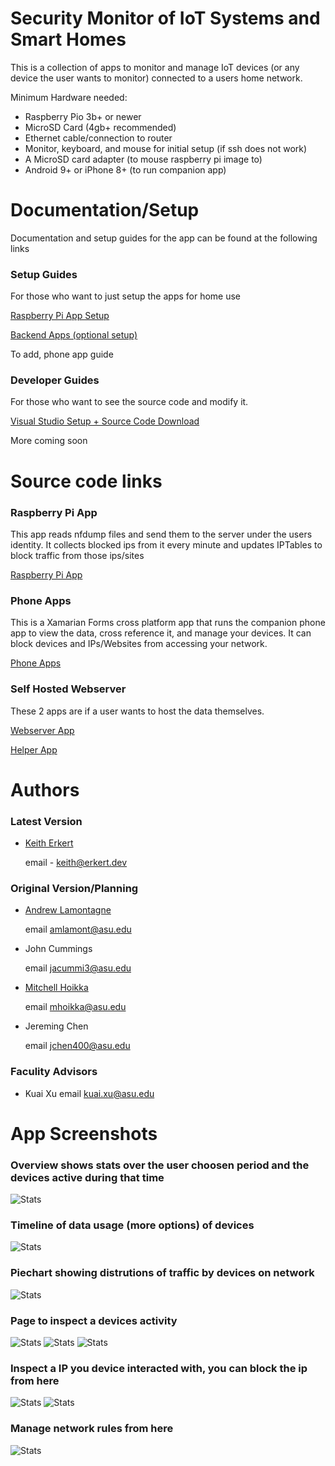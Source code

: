 
# Security Monitor of IoT Systems and Smart Homes

This is a collection of apps to monitor and manage IoT devices (or any device the user wants to monitor) connected to a users home network.

Minimum Hardware needed:
- Raspberry Pio 3b+ or newer
- MicroSD Card (4gb+ recommended)
- Ethernet cable/connection to router
- Monitor, keyboard, and mouse for initial setup (if ssh does not work)
- A MicroSD card adapter (to mouse raspberry pi image to)
- Android 9+ or iPhone 8+ (to run companion app)



# Documentation/Setup

Documentation and setup guides for the app can be found at the following links

### Setup Guides

For those who want to just setup the apps for home use

[Raspberry Pi App Setup](https://github.com/ASU-IoT-ResearchProject/Hub/blob/main/RaspberryPiApp.docx)

[Backend Apps (optional setup)](https://github.com/ASU-IoT-ResearchProject/Hub/blob/main/BackendApps.docx)

To add, phone app guide

### Developer Guides

For those who want to see the source code and modify it.

[Visual Studio Setup + Source Code Download](https://github.com/ASU-IoT-ResearchProject/IoTRaspberryPi/blob/master/VisualStudioSetup.docx)

More coming soon

# Source code links

### Raspberry Pi App

This app reads nfdump files and send them to the server under the users identity. It collects blocked ips from it every minute and updates IPTables to block traffic from those ips/sites

[Raspberry Pi App](https://github.com/ASU-IoT-ResearchProject/IoTRaspberryPi)

### Phone Apps

This is a Xamarian Forms cross platform app that runs the companion phone app to view the data, cross reference it, and manage your devices.
It can block devices and IPs/Websites from accessing your network.

[Phone Apps](https://github.com/ASU-IoT-ResearchProject/IoTCrossPlatform)

### Self Hosted Webserver

These 2 apps are if a user wants to host the data themselves.

[Webserver App](https://github.com/ASU-IoT-ResearchProject/IotBackendAPI)

[Helper App](https://github.com/ASU-IoT-ResearchProject/IoTBackendHelper)



# Authors

### Latest Version

- [Keith Erkert](https://github.com/KeithErkert)    

    email - keith@erkert.dev

### Original Version/Planning

- [Andrew Lamontagne](https://github.com/metallicafan212)   

    email amlamont@asu.edu

- John Cummings

    email jacummi3@asu.edu

- [Mitchell Hoikka](https://github.com/mhoikka)

    email mhoikka@asu.edu

- Jereming Chen

    email jchen400@asu.edu

### Faculity Advisors

- Kuai Xu
    email kuai.xu@asu.edu

# App Screenshots

### Overview shows stats over the user choosen period and the devices active during that time
![Stats](https://i.imgur.com/XZhNtMj.png)
### Timeline of data usage (more options) of devices
![Stats](https://i.imgur.com/ZUdxGsv.png)
### Piechart showing distrutions of traffic by devices on network
![Stats](https://i.imgur.com/amZJ6dF.png)
### Page to inspect a devices activity
![Stats](https://i.imgur.com/jbJpO7j.png)
![Stats](https://i.imgur.com/HHOvx3h.png)
![Stats](https://i.imgur.com/tVfZRus.png)
### Inspect a IP you device interacted with, you can block the ip from here
![Stats](https://i.imgur.com/s7mOFv6.png)
![Stats](https://i.imgur.com/eKZy3uq.png)
### Manage network rules from here
![Stats](https://i.imgur.com/yn6LGRA.png)
